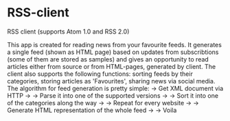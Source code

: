 # RSS-client
RSS client (supports Atom 1.0 and RSS 2.0)

This app is created for reading news from your favourite feeds. 
It generates a single feed (shown as HTML page) based on updates from subscribtions (some of them are stored as samples)
and gives an opportunity to read articles either from source or from HTML-pages, generated by client.
The client also supports the following functions: 
sorting feeds by their categories, storing articles as 'Favourites', sharing news via social media.
The algorithm for feed generation is pretty simple:
-> Get XML document via HTTP -> 
-> Parse it into one of the supported versions ->
-> Sort it into one of the categories along the way ->
-> Repeat for every website -> 
-> Generate HTML representation of the whole feed -> 
-> Voila
